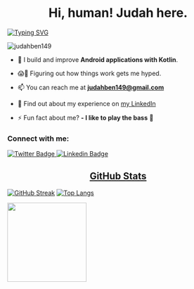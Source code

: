 <h1 align="center">Hi, human! Judah here.</h1>

[![Typing SVG](https://readme-typing-svg.herokuapp.com?size=22&color=31d47d&lines=I'm+an+Android+Developer)](https://git.io/typing-svg)
<p align="left"> <img src="https://komarev.com/ghpvc/?username=judahben149&label=Profile%20views&color=31d47d&style=flat" alt="judahben149" /> </p>

- 🌱 I build and improve **Android applications with Kotlin**.

- 😱🤯 Figuring out how things work gets me hyped.

- 📫 You can reach me at [**judahben149@gmail.com**](mailto:judahben149@gmail.com)

- 📄 Find out about my experience on [my LinkedIn](https://www.linkedin.com/in/judahben149)

- ⚡ Fun fact about me? **- I like to play the bass** 🎸

<h3 align="left">Connect with me:</h3>

<div id="badges" align="left">
   <a href= "https://twitter.com/judahben149">
 <img src= "https://img.shields.io/badge/Twitter-31d47d?logo=twitter&logoColor=white" alt= "Twitter Badge">
  </a>
  <a href="https://linkedin.com/in/judahben149">
 <img src= "https://img.shields.io/badge/Linkedin-31d47d?logo=linkedin&logoColor=white" alt= "Linkedin Badge">
</div>

   
<h2 align= "center"> GitHub Stats </h2>
  
  [![GitHub Streak](https://github-readme-streak-stats.herokuapp.com?user=judahben149&theme=green_nur&date_format=M%20j%5B%2C%20Y%5D&border=31D47D)](https://git.io/streak-stats)
  [![Top Langs](https://github-readme-stats.vercel.app/api/top-langs/?username=judahben149&theme=dark)](https://github.com/anuraghazra/github-readme-stats)
  
<img height="180em" src="https://github-readme-stats.vercel.app/api?username=judahben149&show_icons=true&hide_border=true&&count_private=true&include_all_commits=true&show_icons=true&theme=dark" />
<!-- <p align="left">
<a href="https://twitter.com/judahben149" target="blank"><img align="center" src="https://raw.githubusercontent.com/rahuldkjain/github-profile-readme-generator/master/src/images/icons/Social/twitter.svg" alt="judahben149" height="30" width="40" /></a>
<a href="https://linkedin.com/in/judahben149" target="blank"><img align="center" src="https://raw.githubusercontent.com/rahuldkjain/github-profile-readme-generator/master/src/images/icons/Social/linked-in-alt.svg" alt="judahben149" height="30" width="40" /></a>
</p> -->



<!-- <h3 align="left">Languages and Tools:</h3>
<p align="left"> <a href="https://developer.android.com" target="_blank" rel="noreferrer"> <img src="https://raw.githubusercontent.com/devicons/devicon/master/icons/android/android-original-wordmark.svg" alt="android" width="40" height="40"/> </a> <a href="https://www.arduino.cc/" target="_blank" rel="noreferrer"> <img src="https://cdn.worldvectorlogo.com/logos/arduino-1.svg" alt="arduino" width="40" height="40"/> </a> <a href="https://www.w3schools.com/css/" target="_blank" rel="noreferrer"> <img src="https://raw.githubusercontent.com/devicons/devicon/master/icons/css3/css3-original-wordmark.svg" alt="css3" width="40" height="40"/> </a> <a href="https://www.w3.org/html/" target="_blank" rel="noreferrer"> <img src="https://raw.githubusercontent.com/devicons/devicon/master/icons/html5/html5-original-wordmark.svg" alt="html5" width="40" height="40"/> </a> <a href="https://kotlinlang.org" target="_blank" rel="noreferrer"> <img src="https://www.vectorlogo.zone/logos/kotlinlang/kotlinlang-icon.svg" alt="kotlin" width="40" height="40"/> </a> </p>


<p>&nbsp;<img align="center" src="https://github-readme-stats.vercel.app/api?username=judahben149&show_icons=true&locale=en" alt="judahben149" /></p>



<p><img align="left" src="https://github-readme-stats.vercel.app/api/top-langs?username=judahben149&show_icons=true&locale=en&layout=compact" alt="judahben149" /></p> -->
